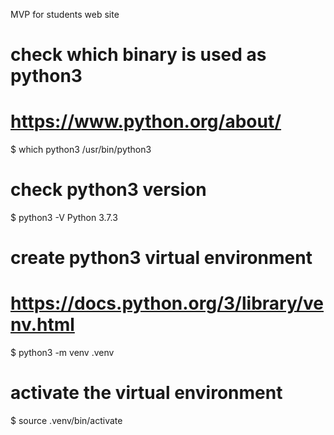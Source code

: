 MVP for students web site

# check which binary is used as python3
# https://www.python.org/about/
$ which python3
/usr/bin/python3

# check python3 version
$ python3 -V
Python 3.7.3

# create python3 virtual environment
# https://docs.python.org/3/library/venv.html
$ python3 -m venv .venv

# activate the virtual environment
$ source .venv/bin/activate
